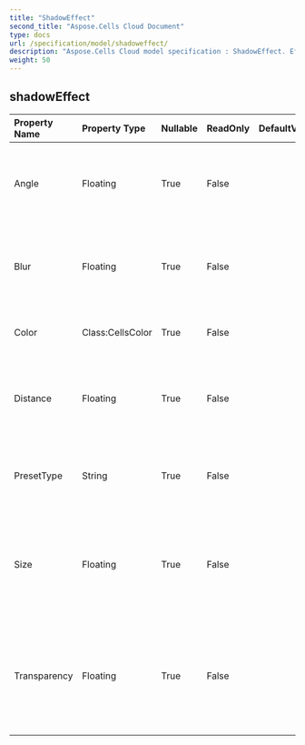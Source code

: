 ```yaml
---
title: "ShadowEffect"
second_title: "Aspose.Cells Cloud Document"
type: docs
url: /specification/model/shadoweffect/
description: "Aspose.Cells Cloud model specification : ShadowEffect. Effortlessly handle Excel and other spreadsheet documents with features like opening, generating, editing, splitting, merging, comparing, and converting."
weight: 50
---
```


## **shadowEffect**

 

| Property Name | Property Type | Nullable |  ReadOnly | DefaultValue | Description | 
| :- | :- | :- |:- |  :- | :- |
| Angle | Floating | True |  False |  | Gets and sets the lighting angle. Range from 0 to 359.9 degrees.  |  
| Blur | Floating | True |  False |  | Gets and sets the blur of the shadow. Range from 0 to 100 points.  |  
| Color | Class:CellsColor | True |  False |  | Gets and sets the color of the shadow.  |  
| Distance | Floating | True |  False |  | Gets and sets the distance of the shadow. Range from 0 to 200 points.  |  
| PresetType | String | True |  False |  | Gets and sets the preset shadow type of the shadow.  |  
| Size | Floating | True |  False |  | Gets and sets the size of the shadow. Range from 0 to 2.0.             Meaningless in inner shadow.  |  
| Transparency | Floating | True |  False |  | Gets and sets the degree of transparency of the shadow. Range from 0.0 (opaque) to 1.0 (clear).  |  

